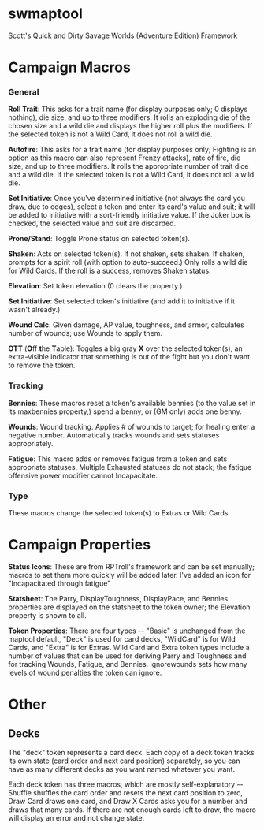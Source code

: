 # swmaptool

Scott's Quick and Dirty Savage Worlds (Adventure Edition) Framework

# Campaign Macros

### General

**Roll Trait**: This asks for a trait name (for display purposes only; 0 displays nothing), die size, and up to three modifiers. It rolls an exploding die of the chosen size and a wild die and displays the higher roll plus the modifiers. If the selected token is not a Wild Card, it does not roll a wild die.

**Autofire**: This asks for a trait name (for display purposes only; Fighting is an option as this macro can also represent Frenzy attacks), rate of fire, die size, and up to three modifiers. It rolls the appropriate number of trait dice and a wild die. If the selected token is not a Wild Card, it does not roll a wild die.

**Set Initiative**: Once you've determined initiative (not always the card you draw, due to edges), select a token and enter its card's value and suit; it will be added to initiative with a sort-friendly initiative value. If the Joker box is checked, the selected value and suit are discarded.

**Prone/Stand**: Toggle Prone status on selected token(s).

**Shaken**: Acts on selected token(s). If not shaken, sets shaken. If shaken, prompts for a spirit roll (with option to auto-succeed.) Only rolls a wild die for Wild Cards. If the roll is a success, removes Shaken status.

**Elevation**: Set token elevation (0 clears the property.)

**Set Initiative**: Set selected token's initiative (and add it to initiative if it wasn't already.)

**Wound Calc**: Given damage, AP value, toughness, and armor, calculates number of wounds; use Wounds to apply them.

**OTT** (**O**ff **t**he **T**able): Toggles a big gray **X** over the selected token(s), an extra-visible indicator that something is out of the fight but you don't want to remove the token.

### Tracking

**Bennies**: These macros reset a token's available bennies (to the value set in its maxbennies property,) spend a benny, or (GM only) adds one benny.

**Wounds**: Wound tracking. Applies # of wounds to target; for healing enter a negative number. Automatically tracks wounds and sets statuses appropriately.

**Fatigue**: This macro adds or removes fatigue from a token and sets appropriate statuses. Multiple Exhausted statuses do not stack; the fatigue offensive power modifier cannot Incapacitate.

### Type

These macros change the selected token(s) to Extras or Wild Cards.

# Campaign Properties

**Status Icons**: These are from RPTroll's framework and can be set manually; macros to set them more quickly will be added later. I've added an icon for "Incapacitated through fatigue"

**Statsheet**: The Parry, DisplayToughness, DisplayPace, and Bennies properties are displayed on the statsheet to the token owner; the Elevation property is shown to all.

**Token Properties**: There are four types -- "Basic" is unchanged from the maptool default, "Deck" is used for card decks, "WildCard" is for Wild Cards, and "Extra" is for Extras. Wild Card and Extra token types include a number of values that can be used for deriving Parry and Toughness and for tracking Wounds, Fatigue, and Bennies. ignorewounds sets how many levels of wound penalties the token can ignore.

# Other

## Decks

The "deck" token represents a card deck. Each copy of a deck token tracks its own state (card order and next card position) separately, so you can have as many different decks as you want named whatever you want.

Each deck token has three macros, which are mostly self-explanatory -- Shuffle shuffles the card order and resets the next card position to zero, Draw Card draws one card, and Draw X Cards asks you for a number and draws that many cards. If there are not enough cards left to draw, the macro will display an error and not change state.

